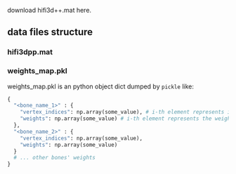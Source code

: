download hifi3d++.mat here.

## data files structure

### hifi3dpp.mat


### weights_map.pkl
weights_map.pkl is an python object dict dumped by `pickle` like:

~~~python
{
  "<bone_name_1>" : {
    "vertex_indices": np.array(some_value), # i-th element represents i-th vertex of mesh is(True) or not(False) weighted by this bone named bone_name_1
    "weights": np.array(some_value) # i-th element represents the weight of this bone on the i-th vertex 
  },
  "<bone_name_2>" : {
    "vertex_indices": np.array(some_value),
    "weights": np.array(some_value)
  }
  # ... other bones' weights
}
~~~